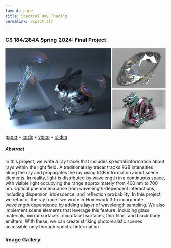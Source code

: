 ```yaml
---
layout: page
title: Spectral Ray Tracing
permalink: /spectral/
---
```

### CS 184/284A Spring 2024: Final Project

![Renders](/assets/spectral/images/final_renders.png)

[paper](/assets/spectral/Spectral_Raytracing.pdf) • [code]() • [video]() • [slides]()

##### Abstract
In this project, we write a ray tracer that includes spectral information about rays within the light field. A traditional ray tracer tracks RGB intensities along the ray and propagates the ray using RGB information about scene elements. In reality, light is distributed by wavelength in a continuous space, with visible light occupying the range approximately from 400 nm to 700 nm. Optical phenomena arise from wavelength-dependent interactions, including dispersion, iridescence, and reflection probability. In this project, we refactor the ray tracer we wrote in Homework 3 to incorporate wavelength dependence by adding a layer of wavelength sampling. We also implement scene elements that leverage this feature, including glass materials, mirror surfaces, microfacet surfaces, thin films, and black body emitters. With these, we can create striking photorealistic scenes accessible only through spectral information.

### Image Gallery
